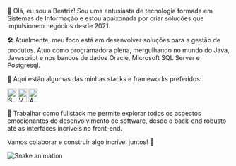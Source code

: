 👋 Olá, eu sou a Beatriz!
Sou uma entusiasta de tecnologia formada em Sistemas de Informação e estou apaixonada por criar soluções que impulsionem negócios desde 2021.

🛠️ Atualmente, meu foco está em desenvolver soluções para a gestão de produtos. Atuo como programadora plena, mergulhando no mundo do Java, Javascript e nos bancos de dados Oracle, Microsoft SQL Server e Postgresql.

🚀 Aqui estão algumas das minhas stacks e frameworks preferidos: 

<span>
<img src="https://cdn.jsdelivr.net/gh/devicons/devicon/icons/spring/spring-original.svg" width="20" height="30" title="Springboot 2"/>
<img src="https://cdn.jsdelivr.net/gh/devicons/devicon/icons/vuejs/vuejs-original.svg" width="20" height="30"  title="VueJS"/>
<img src="https://cdn.jsdelivr.net/gh/devicons/devicon/icons/angularjs/angularjs-original.svg" width="20" height="30" title="AngularJS"/> 
</span>



🌟 Trabalhar como fullstack me permite explorar todos os aspectos emocionantes do desenvolvimento de software, desde o back-end robusto até as interfaces incríveis no front-end.

Vamos colaborar e construir algo incrível juntos! 🤝


![Snake animation](https://github.com/beokabe/beokabe/blob/output/github-contribution-grid-snake.svg)
